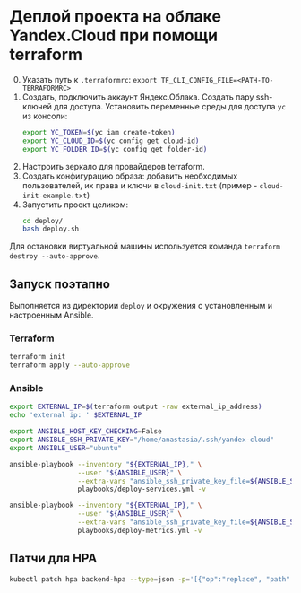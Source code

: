 # Деплой проекта на облаке Yandex.Cloud при помощи terraform
0. Указать путь к `.terraformrc`: `export TF_CLI_CONFIG_FILE=<PATH-TO-TERRAFORMRC>`
1. Создать, подключить аккаунт Яндекс.Облака. Создать пару ssh-ключей для доступа. Установить переменные среды для доступа `yc` из консоли:
    ```bash
    export YC_TOKEN=$(yc iam create-token)
    export YC_CLOUD_ID=$(yc config get cloud-id)
    export YC_FOLDER_ID=$(yc config get folder-id)
    ```
2. Настроить зеркало для провайдеров terraform.
3. Создать конфигурацию образа: добавить необходимых пользователей, их права и ключи в `cloud-init.txt` (пример - `cloud-init-example.txt`)
4. Запустить проект целиком:
    ```bash
    cd deploy/
    bash deploy.sh
    ```

Для остановки виртуальной машины используется команда `terraform destroy --auto-approve`.

## Запуск поэтапно
Выполняется из директории `deploy` и окружения с установленным и настроенным Ansible.

### Terraform
```bash
terraform init
terraform apply --auto-approve
```

### Ansible
```bash
export EXTERNAL_IP=$(terraform output -raw external_ip_address)
echo 'external ip: ' $EXTERNAL_IP

export ANSIBLE_HOST_KEY_CHECKING=False
export ANSIBLE_SSH_PRIVATE_KEY="/home/anastasia/.ssh/yandex-cloud"
export ANSIBLE_USER="ubuntu"

ansible-playbook --inventory "${EXTERNAL_IP}," \
                 --user "${ANSIBLE_USER}" \
                 --extra-vars "ansible_ssh_private_key_file=${ANSIBLE_SSH_PRIVATE_KEY}" \
                 playbooks/deploy-services.yml -v

ansible-playbook --inventory "${EXTERNAL_IP}," \
                 --user "${ANSIBLE_USER}" \
                 --extra-vars "ansible_ssh_private_key_file=${ANSIBLE_SSH_PRIVATE_KEY}" \
                 playbooks/deploy-metrics.yml -v
```


## Патчи для HPA
```bash
kubectl patch hpa backend-hpa --type=json -p='[{"op":"replace", "path": "/spec/metrics/0/resource/target/averageUtilization", "value":30}]'
```
